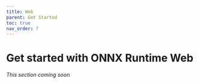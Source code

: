 ```yaml
---
title: Web
parent: Get Started
toc: true
nav_order: 7
---
```


# Get started with ONNX Runtime Web

_This section coming soon_